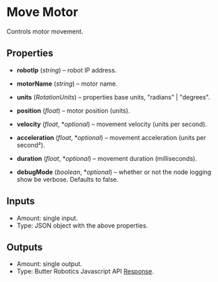 # Move Motor

Controls motor movement.

## Properties

- **robotIp** (*string*) – robot IP address.

- **motorName** (*string*) – motor name.

- **units** (*RotationUnits*) – properties base units, "radians" | "degrees".

- **position** (*float*) – motor position (units).

- **velocity** (*float*, **optional*) – movement velocity (units per second).

- **acceleration** (*float*, **optional*) – movement acceleration (units per second²).

- **duration** (*float*, **optional*) – movement duration (milliseconds).

- **debugMode** (*boolean*, **optional*) – whether or not the node logging show be verbose. Defaults to false.

## Inputs

- Amount: single input.
- Type:   JSON object with the above properties.

## Outputs

- Amount: single output.
- Type:   Butter Robotics Javascript API [Response](https://butterrobotics.com/#/library/documentation/mas_javascript_api?document=interfaces%2Finterfaces_response.Response.md).
